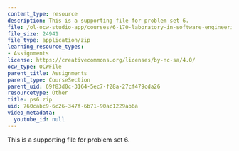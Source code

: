 ```yaml
---
content_type: resource
description: This is a supporting file for problem set 6.
file: /ol-ocw-studio-app/courses/6-170-laboratory-in-software-engineering-fall-2005/760cabc96c26347f6b7190ac1229ab6a_ps6.zip
file_size: 24941
file_type: application/zip
learning_resource_types:
- Assignments
license: https://creativecommons.org/licenses/by-nc-sa/4.0/
ocw_type: OCWFile
parent_title: Assignments
parent_type: CourseSection
parent_uid: 69f83d0c-3164-5ec7-f28a-27cf479cda26
resourcetype: Other
title: ps6.zip
uid: 760cabc9-6c26-347f-6b71-90ac1229ab6a
video_metadata:
  youtube_id: null
---
```

This is a supporting file for problem set 6.